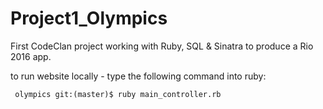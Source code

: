 # Project1_Olympics
First CodeClan project working with Ruby, SQL &amp; Sinatra to produce a Rio 2016 app.

to run website locally - type the following command into ruby:

```
 olympics git:(master)$ ruby main_controller.rb
```
